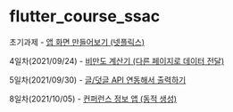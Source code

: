 # flutter_course_ssac

초기과제 - [앱 화면 만들어보기 (넷플릭스)](https://github.com/gwanhyeong/flutter_netflix_clone)

4일차(2021/09/24) -  [비만도 계산기 (다른 페이지로 데이터 전달)](am_i_obese)

5일차(2021/09/30) -  [글/덧글 API 연동해서 출력하기](cardlist)

8일차(2021/10/05) -  [컨퍼런스 정보 앱 (동적 생성)](conference_app)

